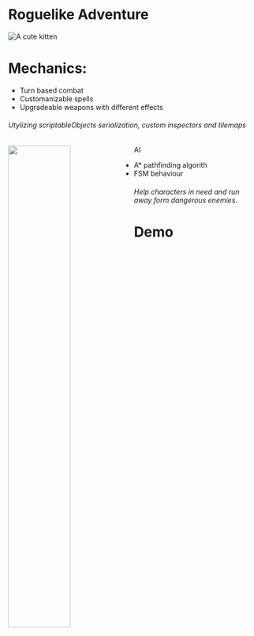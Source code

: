 # Roguelike Adventure

![A cute kitten](https://github.com/ErnSur/Roguelike/blob/master/Gifs/demo1.gif)


# Mechanics:
* Turn based combat
* Customanizable spells
* Upgradeable weapons with different effects
###### Utylizing scriptableObjects serialization, custom inspectors and tilemaps


<img align="left" width="50%" height="50%" src="https://github.com/ErnSur/Roguelike/blob/master/Gifs/demo2.gif">


AI
* A* pathfinding algorith
* FSM behaviour
###### Help characters in need and run away form dangerous enemies.


# Demo


```
